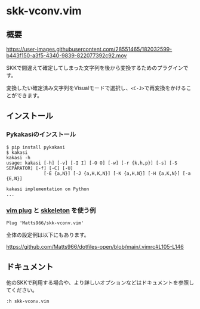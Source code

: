 # skk-vconv.vim

## 概要

https://user-images.githubusercontent.com/28551465/182032599-b443f150-a3f5-4340-9839-822077392c92.mov

SKKで間違えて確定してしまった文字列を後から変換するためのプラグインです。

変換したい確定済み文字列をVisualモードで選択し、`<C-J>`で再変換をかけることができます。

## インストール

### Pykakasiのインストール

```shell
$ pip install pykakasi
$ kakasi
kakasi -h
usage: kakasi [-h] [-v] [-I I] [-O O] [-w] [-r {k,h,p}] [-s] [-S SEPARATOR] [-f] [-C] [-U]
              [-E {a,N}] [-J {a,H,K,N}] [-K {a,H,N}] [-H {a,K,N}] [-a {E,N}]

kakasi implementation on Python
...
```

### [vim plug](https://github.com/junegunn/vim-plug) と [skkeleton](https://github.com/vim-skk/skkeleton) を使う例

```vim
Plug 'Matts966/skk-vconv.vim'
```

全体の設定例は以下にもあります。

https://github.com/Matts966/dotfiles-open/blob/main/.vimrc#L105-L146

## ドキュメント

他のSKKで利用する場合や、より詳しいオプションなどはドキュメントを参照してください。

```vim
:h skk-vconv.vim
```
